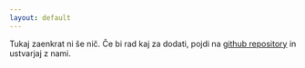 ```yaml
---
layout: default
---
```


Tukaj zaenkrat ni še nič. Če bi rad kaj za dodati, pojdi na [github repository](https://github.com/razvijalec/razvijalec.github.io) in ustvarjaj z nami.